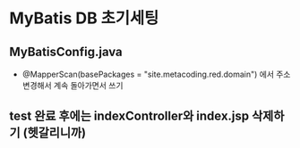 # MyBatis DB 초기세팅

## MyBatisConfig.java
- @MapperScan(basePackages = "site.metacoding.red.domain") 에서 주소 변경해서 계속 돌아가면서 쓰기

## test 완료 후에는 indexController와 index.jsp 삭제하기 (헷갈리니까)